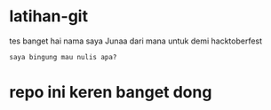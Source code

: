 # latihan-git

tes banget
hai nama saya Junaa dari mana untuk demi hacktoberfest
```
saya bingung mau nulis apa?
```

# repo ini keren banget dong
